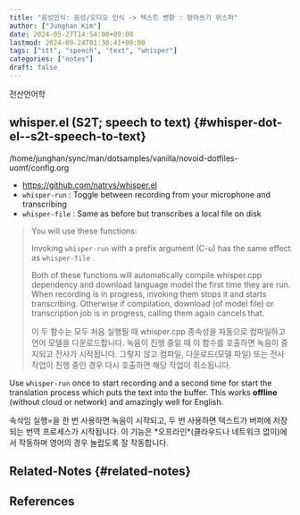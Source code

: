```yaml
---
title: "음성인식: 음성/오디오 인식 -> 텍스트 변환 : 받아쓰기 위스퍼"
author: ["Junghan Kim"]
date: 2024-05-27T14:54:00+09:00
lastmod: 2024-09-24T01:30:41+09:00
tags: ["stt", "speech", "text", "whisper"]
categories: ["notes"]
draft: false
---
```


전산언어학


## whisper.el (S2T; speech to text) {#whisper-dot-el--s2t-speech-to-text}

/home/junghan/sync/man/dotsamples/vanilla/novoid-dotfiles-uomf/config.org

-   <https://github.com/natrys/whisper.el>
-   `whisper-run` : Toggle between recording from your microphone and transcribing
-   `whisper-file` : Same as before but transcribes a local file on disk

> You will use these functions:
>
> Invoking `whisper-run` with a prefix argument (C-u) has the same effect as `whisper-file` .
>
> Both of these functions will automatically compile whisper.cpp dependency and download language model the first time they are run. When recording is in progress, invoking them stops it and starts transcribing. Otherwise if compilation, download (of model file) or transcription job is in progress, calling them again cancels that.
>
> 이 두 함수는 모두 처음 실행될 때 whisper.cpp 종속성을 자동으로 컴파일하고 언어 모델을 다운로드합니다. 녹음이 진행 중일 때 이 함수를 호출하면 녹음이 중지되고 전사가 시작됩니다. 그렇지 않고 컴파일, 다운로드(모델 파일) 또는 전사 작업이 진행 중인 경우 다시 호출하면 해당 작업이 취소됩니다.

Use `whisper-run` once to start recording and a second time for start the translation process which puts the text into the buffer. This works **offline** (without cloud or network) and amazingly well for English.

속삭임 실행=을 한 번 사용하면 녹음이 시작되고, 두 번 사용하면 텍스트가 버퍼에 저장되는 번역 프로세스가 시작됩니다. 이 기능은 \*오프라인\*(클라우드나 네트워크 없이)에서 작동하며 영어의 경우 놀랍도록 잘 작동합니다.


## Related-Notes {#related-notes}

## References

<style>.csl-entry{text-indent: -1.5em; margin-left: 1.5em;}</style><div class="csl-bib-body">
</div>
